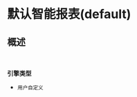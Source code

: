 # 默认智能报表(default) <!-- {docsify-ignore-all} -->



## 概述
<br>
<p class="panel-title"><b>引擎类型</b></p>

* `用户自定义`
